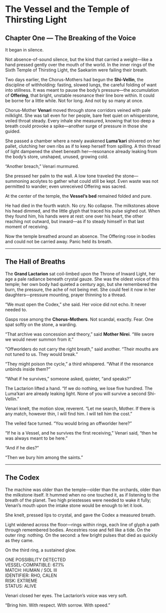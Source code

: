 # The Vessel and the Temple of Thirsting Light  
## Chapter One — The Breaking of the Voice

It began in silence.

Not absence-of-sound silence, but the kind that carried a weight—like a hand pressed gently over the mouth of the world. In the inner rings of the Sixth Temple of Thirsting Light, the Saekarim were failing their breath.

Two days earlier, the Chorus-Mothers had begun the **Shi-Vellin**, the discipline of withholding: fasting, slowed lungs, the careful folding of want into stillness. It was meant to pause the body’s pressure—the accumulation of **Offering**, that bright, unstable resonance their line bore within. It could be borne for a little while. Not for long. And not by so many at once.

Chorus-Mother **Venari** moved through stone corridors veined with pale milklight. She was tall even for her people, bare feet quiet on whisperstone, veiled throat steady. Every inhale she measured, knowing that too deep a breath could provoke a spike—another surge of pressure in those she guided.

She passed a chamber where a newly awakened **Luma’kari** shivered on her pallet, clutching her own ribs as if to keep herself from spilling. A thin thread of light dampened the sheet beneath her—resonance already leaking from the body’s store, unshaped, unused, growing cold.

“Another breach,” Venari murmured.

She pressed her palm to the wall. A low tone traveled the stone—summoning acolytes to gather what could still be kept. Even waste was not permitted to wander; even unreceived Offering was sacred.

At the center of the temple, the **Vessel’s bed** remained folded and pure.

He had died in the fourth watch. No cry. No collapse. The milkstones above his head dimmed, and the little glyph that traced his pulse sighed out. When they found him, his hands were at rest: one over his heart, the other reaching not outward, but inward—as if to steady himself in that last moment of receiving.

Now the temple breathed around an absence. The Offering rose in bodies and could not be carried away. Panic held its breath.

---

## The Hall of Breaths

The **Grand Lactarion** sat coil-limbed upon the Throne of Inward Light, her age a pale radiance beneath crystal gauze. She was the oldest voice of this temple; her own body had quieted a century ago, but she remembered the burn, the pressure, the ache of not being met. She could feel it now in her daughters—pressure mounting, prayer thinning to a thread.

“We must open the Codex,” she said. Her voice did not echo. It never needed to.

Gasps rose among the **Chorus-Mothers**. Not scandal, exactly. Fear. One spat softly on the stone, a warding.

“That archive was concession and theory,” said **Mother Nirei**. “We swore we would never summon from it.”

“Offworlders do not carry the right breath,” said another. “Their mouths are not tuned to us. They would break.”

“They might poison the cycle,” a third whispered. “What if the resonance unbinds inside them?”

“What if he survives,” someone asked, quieter, “and speaks?”

The Lactarion lifted a hand. “If we do nothing, we lose five hundred. The Luma’kari are already leaking light. None of you will survive a second Shi-Vellin.”

Venari knelt, the motion slow, reverent. “Let me search, Mother. If there is any match, however thin, I will find him. I will tell him the cost.”

The veiled face turned. “You would bring an offworlder here?”

“If he is a Vessel, and he survives the first receiving,” Venari said, “then he was always meant to be here.”

“And if he dies?”

“Then we bury him among the saints.”

---

## The Codex

The machine was older than the temple—older than the orchards, older than the milkstone itself. It hummed when no one touched it, as if listening to the breath of the planet. Two high priestesses were needed to wake it fully; Venari’s mouth upon the intake stone would be enough to let it look.

She knelt, pressed lips to crystal, and gave the Codex a measured breath.

Light widened across the floor—rings within rings, each line of glyph a path through remembered bodies. Ancestries rose and fell like a tide. On the outer ring: nothing. On the second: a few bright pulses that died as quickly as they came.

On the third ring, a sustained glow.

ONE POSSIBILITY DETECTED  
VESSEL-COMPATIBLE: 67.1%  
MATCH: HUMAN / SOL III  
IDENTIFIER: RHO, CALEN  
RISK: EXTREME  
STATUS: ALIVE

Venari closed her eyes. The Lactarion’s voice was very soft.

“Bring him. With respect. With sorrow. With speed.”
